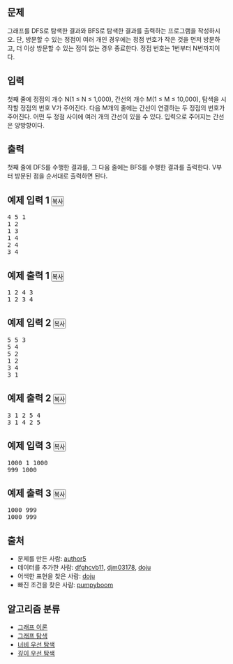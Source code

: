 <section id="description" class="problem-section">
    <div class="headline">
        <h2>문제</h2>
    </div>
    <div id="problem_description" class="problem-text">
        <p>그래프를 DFS로 탐색한 결과와 BFS로 탐색한 결과를 출력하는 프로그램을 작성하시오. 단, 방문할 수 있는 정점이 여러 개인 경우에는 정점 번호가 작은 것을 먼저 방문하고, 더 이상 방문할 수 있는 점이 없는 경우 종료한다.&nbsp;정점 번호는 1번부터 N번까지이다.</p>
    </div>
</section>

<section id="input" class="problem-section">
    <div class="headline">
        <h2>입력</h2>
    </div>
    <div id="problem_input" class="problem-text">
        <p>첫째 줄에 정점의 개수 N(1 ≤ N ≤ 1,000), 간선의 개수 M(1 ≤ M ≤ 10,000), 탐색을 시작할 정점의 번호 V가 주어진다. 다음 M개의 줄에는 간선이 연결하는 두 정점의 번호가 주어진다. 어떤 두 정점 사이에 여러 개의 간선이 있을 수 있다. 입력으로 주어지는 간선은 양방향이다.</p>
    </div>
</section>

<section id="output" class="problem-section">
    <div class="headline">
        <h2>출력</h2>
    </div>
    <div id="problem_output" class="problem-text">
        <p>첫째 줄에 DFS를 수행한 결과를, 그 다음 줄에는 BFS를 수행한 결과를 출력한다. V부터 방문된 점을 순서대로 출력하면 된다.</p>
    </div>
</section>

<div class="row">
    <div class="col-md-6">
        <section id="sampleinput1">
            <div class="headline">
                <h2>예제 입력 1
                    <button type="button" class="btn btn-link copy-button" style="padding: 0px;" data-clipboard-target="#sample-input-1">복사</button>
                </h2>
            </div>
            <pre class="sampledata" id="sample-input-1">4 5 1
1 2
1 3
1 4
2 4
3 4
</pre>
        </section>
    </div>
    <div class="col-md-6">
        <section id="sampleoutput1">
            <div class="headline">
                <h2>예제 출력 1
                    <button type="button" class="btn btn-link copy-button" style="padding: 0px;" data-clipboard-target="#sample-output-1">복사</button>
                </h2>
            </div>
            <pre class="sampledata" id="sample-output-1">1 2 4 3
1 2 3 4
</pre>
        </section>
    </div>
</div>

<div class="row">
    <div class="col-md-6">
        <section id="sampleinput2">
            <div class="headline">
                <h2>예제 입력 2
                    <button type="button" class="btn btn-link copy-button" style="padding: 0px;" data-clipboard-target="#sample-input-2">복사</button>
                </h2>
            </div>
            <pre class="sampledata" id="sample-input-2">5 5 3
5 4
5 2
1 2
3 4
3 1
</pre>
        </section>
    </div>
    <div class="col-md-6">
        <section id="sampleoutput2">
            <div class="headline">
                <h2>예제 출력 2
                    <button type="button" class="btn btn-link copy-button" style="padding: 0px;" data-clipboard-target="#sample-output-2">복사</button>
                </h2>
            </div>
            <pre class="sampledata" id="sample-output-2">3 1 2 5 4
3 1 4 2 5
</pre>
        </section>
    </div>
</div>

<div class="row">
    <div class="col-md-6">
        <section id="sampleinput3">
            <div class="headline">
                <h2>예제 입력 3
                    <button type="button" class="btn btn-link copy-button" style="padding: 0px;" data-clipboard-target="#sample-input-3">복사</button>
                </h2>
            </div>
            <pre class="sampledata" id="sample-input-3">1000 1 1000
999 1000
</pre>
        </section>
    </div>
    <div class="col-md-6">
        <section id="sampleoutput3">
            <div class="headline">
                <h2>예제 출력 3
                    <button type="button" class="btn btn-link copy-button" style="padding: 0px;" data-clipboard-target="#sample-output-3">복사</button>
                </h2>
            </div>
            <pre class="sampledata" id="sample-output-3">1000 999
1000 999
</pre>
        </section>
    </div>
</div>

<section id="source">
    <div class="headline">
        <h2>출처</h2>
    </div>
    <ul>
        <li>문제를 만든 사람:&nbsp;<a href="/user/author5">author5</a></li>
        <li>데이터를 추가한 사람:&nbsp;<a href="/user/dfghcvb11">dfghcvb11</a>, <a href="/user/djm03178">djm03178</a>, <a href="/user/doju">doju</a></li>
        <li>어색한 표현을 찾은 사람:&nbsp;<a href="/user/doju">doju</a></li>
        <li>빠진 조건을 찾은 사람:&nbsp;<a href="/user/pumpyboom">pumpyboom</a></li>
    </ul>
</section>

<section id="problem_tags">
    <div class="headline">
        <h2>알고리즘 분류</h2>
    </div>
    <ul class="spoiler-list">
        <li>
            <a href="/problem/tag/7" class="spoiler-link">그래프 이론</a>
        </li>
        <li>
            <a href="/problem/tag/11" class="spoiler-link">그래프 탐색</a>
        </li>
        <li>
            <a href="/problem/tag/126" class="spoiler-link">너비 우선 탐색</a>
        </li>
        <li>
            <a href="/problem/tag/127" class="spoiler-link">깊이 우선 탐색</a>
        </li>
    </ul>
</section>
